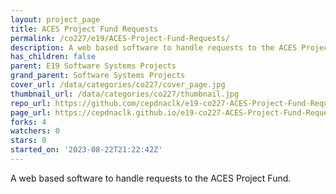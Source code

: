 ```yaml
---
layout: project_page
title: ACES Project Fund Requests
permalink: /co227/e19/ACES-Project-Fund-Requests/
description: A web based software to handle requests to the ACES Project Fund.
has_children: false
parent: E19 Software Systems Projects
grand_parent: Software Systems Projects
cover_url: /data/categories/co227/cover_page.jpg
thumbnail_url: /data/categories/co227/thumbnail.jpg
repo_url: https://github.com/cepdnaclk/e19-co227-ACES-Project-Fund-Requests
page_url: https://cepdnaclk.github.io/e19-co227-ACES-Project-Fund-Requests
forks: 4
watchers: 0
stars: 0
started_on: '2023-08-22T21:22:42Z'
---
```


A web based software to handle requests to the ACES Project Fund.